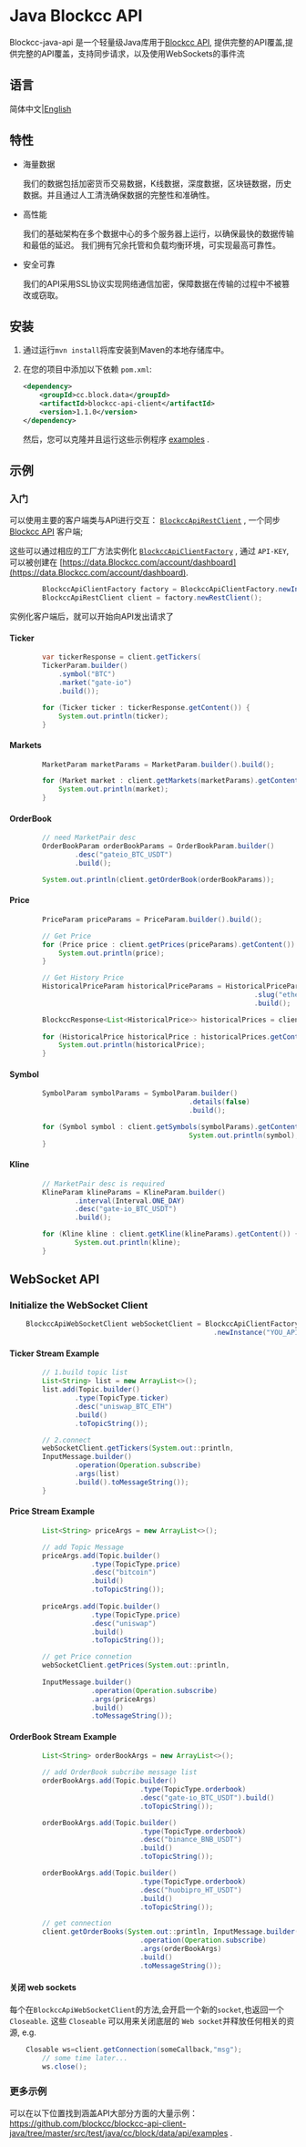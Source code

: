 # Java Blockcc API

Blockcc-java-api 是一个轻量级Java库用于[Blockcc API](https://blockcc.gitee.io/blockcc-api-document/zh_CN/),
提供完整的API覆盖,提供完整的API覆盖，支持同步请求，以及使用WebSockets的事件流

## 语言

简体中文|[English](https://github.com/blockcc/blockcc-api-client-java/blob/master/README.md)

## 特性

- 海量数据
  
  我们的数据包括加密货币交易数据，K线数据，深度数据，区块链数据，历史数据。并且通过人工清洗确保数据的完整性和准确性。

- 高性能

  我们的基础架构在多个数据中心的多个服务器上运行，以确保最快的数据传输和最低的延迟。 我们拥有冗余托管和负载均衡环境，可实现最高可靠性。

- 安全可靠

  我们的API采用SSL协议实现网络通信加密，保障数据在传输的过程中不被篡改或窃取。

## 安装

1. 通过运行`mvn install`将库安装到Maven的本地存储库中。

2. 在您的项目中添加以下依赖 `pom.xml`:

   ```xml
   <dependency>
       <groupId>cc.block.data</groupId>
       <artifactId>blockcc-api-client</artifactId>
       <version>1.1.0</version>
   </dependency>
   ```

   然后，您可以克隆并且运行这些示例程序 [examples](https://github.com/blockcc/blockcc-api-client-java/tree/master/src/test/java/cc/block/data/api/examples)
   .

## 示例

### 入门

可以使用主要的客户端类与API进行交互： [`BlockccApiRestClient`](https://github.com/blockcc/blockcc-api-client-java/blob/master/src/main/java/cc/block/data/api/BlockccApiRestClient.java) , 一个同步 [Blockcc API](https://blockcc.gitee.io/blockcc-api-document/zh_CN/#rest-api-2) 客户端;

这些可以通过相应的工厂方法实例化 [`BlockccApiClientFactory`](https://github.com/blockcc/blockcc-api-client-java/blob/master/src/main/java/cc/block/data/api/BlockccApiClientFactory.java) , 通过 `API-KEY`, 可以被创建在 [https://data.Blockcc.com/account/dashboard](https://data.Blockcc.com/account/dashboard).

```java
        BlockccApiClientFactory factory = BlockccApiClientFactory.newInstance("YOU_API_KEY");
        BlockccApiRestClient client = factory.newRestClient();
```

实例化客户端后，就可以开始向API发出请求了

#### Ticker

```java
        var tickerResponse = client.getTickers(
        TickerParam.builder()
            .symbol("BTC")
            .market("gate-io")
            .build());

        for (Ticker ticker : tickerResponse.getContent()) {
            System.out.println(ticker);
        }
```

#### Markets

```java
        MarketParam marketParams = MarketParam.builder().build();

        for (Market market : client.getMarkets(marketParams).getContent()) {
            System.out.println(market);
        }
```

#### OrderBook

```java
        // need MarketPair desc
        OrderBookParam orderBookParams = OrderBookParam.builder()
                .desc("gateio_BTC_USDT")
                .build();

        System.out.println(client.getOrderBook(orderBookParams));
```

#### Price

```java
        PriceParam priceParams = PriceParam.builder().build();

        // Get Price
        for (Price price : client.getPrices(priceParams).getContent()) {
            System.out.println(price);
        }

        // Get History Price
        HistoricalPriceParam historicalPriceParams = HistoricalPriceParam.builder()
                                                            .slug("ethereum")
                                                            .build();

        BlockccResponse<List<HistoricalPrice>> historicalPrices = client.getHistoricalPrice(historicalPriceParams);
        
        for (HistoricalPrice historicalPrice : historicalPrices.getContent()) {
            System.out.println(historicalPrice);
        }
```

#### Symbol

```java
        SymbolParam symbolParams = SymbolParam.builder()
                                            .details(false)
                                            .build();

        for (Symbol symbol : client.getSymbols(symbolParams).getContent()) {
                                            System.out.println(symbol);
        }
```

#### Kline

```java
        // MarketPair desc is required
        KlineParam klineParams = KlineParam.builder()
                .interval(Interval.ONE_DAY)
                .desc("gate-io_BTC_USDT")
                .build();

        for (Kline kline : client.getKline(klineParams).getContent()) {
                System.out.println(kline);
        }
```

## WebSocket API

### Initialize the WebSocket Client

```java
    BlockccApiWebSocketClient webSocketClient = BlockccApiClientFactory
                                                  .newInstance("YOU_API_KEY").newWebSocketClient();
```

#### Ticker Stream Example

```java
        // 1.build topic list
        List<String> list = new ArrayList<>();
        list.add(Topic.builder()
                .type(TopicType.ticker)
                .desc("uniswap_BTC_ETH")
                .build()
                .toTopicString());

        // 2.connect 
        webSocketClient.getTickers(System.out::println,
        InputMessage.builder()
                .operation(Operation.subscribe)
                .args(list)
                .build().toMessageString());
        }
```

#### Price Stream Example

```java
        List<String> priceArgs = new ArrayList<>();

        // add Topic Message
        priceArgs.add(Topic.builder()
                    .type(TopicType.price)
                    .desc("bitcoin")
                    .build()
                    .toTopicString());
        
        priceArgs.add(Topic.builder()
                    .type(TopicType.price)
                    .desc("uniswap")
                    .build()
                    .toTopicString());

        // get Price connetion
        webSocketClient.getPrices(System.out::println,
        
        InputMessage.builder()
                    .operation(Operation.subscribe)
                    .args(priceArgs)
                    .build()
                    .toMessageString());
```

#### OrderBook Stream Example

```java
        List<String> orderBookArgs = new ArrayList<>();

        // add OrderBook subcribe message list
        orderBookArgs.add(Topic.builder()
                                .type(TopicType.orderbook)
                                .desc("gate-io_BTC_USDT").build()
                                .toTopicString());

        orderBookArgs.add(Topic.builder()
                                .type(TopicType.orderbook)
                                .desc("binance_BNB_USDT")
                                .build()
                                .toTopicString());

        orderBookArgs.add(Topic.builder()
                                .type(TopicType.orderbook)
                                .desc("huobipro_HT_USDT")
                                .build()
                                .toTopicString());

        // get connection
        client.getOrderBooks(System.out::println, InputMessage.builder()
                                .operation(Operation.subscribe)
                                .args(orderBookArgs)
                                .build()
                                .toMessageString());
```

#### 关闭 web sockets

每个在`BlockccApiWebSocketClient`的方法,会开启一个新的`socket`,也返回一个 `Closeable`. 这些 `Closeable` 可以用来关闭底层的 `Web socket`并释放任何相关的资源,
e.g.

```java
    Closable ws=client.getConnection(someCallback,"msg");
        // some time later...
        ws.close();
```

### 更多示例

可以在以下位置找到涵盖API大部分方面的大量示例： https://github.com/blockcc/blockcc-api-client-java/tree/master/src/test/java/cc/block/data/api/examples
.

